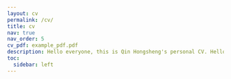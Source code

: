 ```yaml
---
layout: cv
permalink: /cv/
title: cv
nav: true
nav_order: 5
cv_pdf: example_pdf.pdf
description: Hello everyone, this is Qin Hongsheng's personal CV. Hello everyone, this is Qin Hongsheng's personal CV.
toc:
  sidebar: left
---
```

